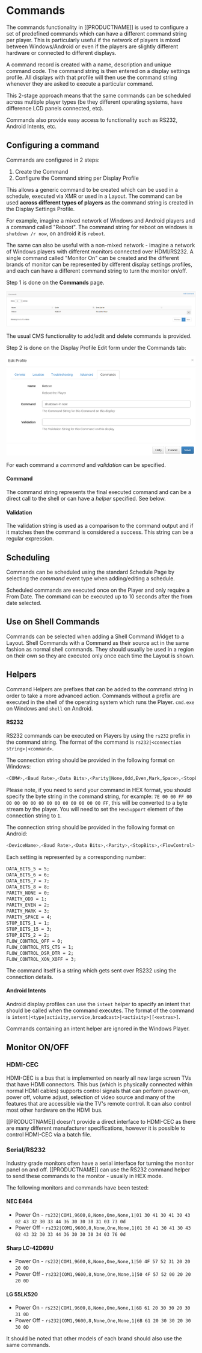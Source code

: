 <!--toc=displays-->
# Commands
The commands functionality in [[PRODUCTNAME]] is used to configure a set of predefined commands which can have a different
 command string per player. This is particularly useful if the network of players is mixed between Windows/Android or even
 if the players are slightly different hardware or connected to different displays.

A command record is created with a name, description and unique command code. The command string is then entered on a
 display settings profile. All displays with that profile will then use the command string whenever they are asked to
 execute a particular command.

This 2-stage approach means that the same commands can be scheduled across multiple
 player types (be they different operating systems, have difference LCD panels connected, etc).

Commands also provide easy access to functionality such as RS232, Android Intents, etc.

## Configuring a command
Commands are configured in 2 steps:
 
  1. Create the Command
  2. Configure the Command string per Display Profile
 
This allows a generic command to be created which can be used in a schedule, executed via XMR or used in a Layout. The 
 command can be used **across different types of players** as the command string is created in the Display Settings
 Profile.
 
For example, imagine a mixed network of Windows and Android players and a command called "Reboot". The command string
 for reboot on windows is `shutdown /r now`, on android it is `reboot`.
 
The same can also be useful with a non-mixed network - imagine a network of Windows players with different monitors
 connected over HDMI/RS232. A single command called "Monitor On" can be created and the different brands of monitor can 
 be represented by different display settings profiles, and each can have a different command string to turn the 
 monitor on/off.
 
 
Step 1 is done on the **Commands** page.

![Commands](img/displays_commands_page.png)

The usual CMS functionality to add/edit and delete commands is provided.

Step 2 is done on the Display Profile Edit form under the Commands tab:

![Display Profile Edit Commands Tab](img/displayprofile_commands_tab.png)

For each command a *command* and *validation* can be specified.

#### Command
The command string represents the final executed command and can be a direct call to the shell or can have a *helper*
 specified. See below.

#### Validation
The validation string is used as a comparison to the command output and if it matches then the command is considered a
 success. This string can be a regular expression.

## Scheduling
Commands can be scheduled using the standard Schedule Page by selecting the *command* event type when adding/editing a
 schedule.

Scheduled commands are executed once on the Player and only require a From Date.
 The command can be executed up to 10 seconds after the from date selected.

## Use on Shell Commands
Commands can be selected when adding a Shell Command Widget to a Layout. Shell
 Commands with a Command as their source act in the same fashion as normal
 shell commands. They should usually be used in a region on their own so they
 are executed only once each time the Layout is shown.

<a id="helpers"></a>
## Helpers
Command Helpers are prefixes that can be added to the command string in order to
 take a more advanced action. Commands without a prefix are executed in the
 shell of the operating system which runs the Player. `cmd.exe` on Windows and
 `shell` on Android.

#### RS232
RS232 commands can be executed on Players by using the `rs232` prefix in
 the command string. The format of the command is `rs232|<connection string>|<command>`.

The connection string should be provided in the following format on Windows:

```bash
<COM#>,<Baud Rate>,<Data Bits>,<Parity|None,Odd,Even,Mark,Space>,<StopBits|None,One,Two,OnePointFive>,<Handshake|None,XOnXOff,RequestToSend,RequestToSendXOnXOff>,<HexSupport|0,1,default 0>
```

Please note, if you need to send your command in HEX format, you should specify the byte string in the command string,
for example: `7E 00 00 FF 00 00 00 00 00 00 00 00 00 00 00 00 00 FF`, this will be converted to a byte stream by the
player. You will need to set the `HexSupport` element of the connection string to `1`.

The connection string should be provided in the following format on Android:

```bash
<DeviceName>,<Baud Rate>,<Data Bits>,<Parity>,<StopBits>,<FlowControl>
```

Each setting is represented by a corresponding number:

```
DATA_BITS_5 = 5;
DATA_BITS_6 = 6;
DATA_BITS_7 = 7;
DATA_BITS_8 = 8;
PARITY_NONE = 0;
PARITY_ODD = 1;
PARITY_EVEN = 2;
PARITY_MARK = 3;
PARITY_SPACE = 4;
STOP_BITS_1 = 1;
STOP_BITS_15 = 3;
STOP_BITS_2 = 2;
FLOW_CONTROL_OFF = 0;
FLOW_CONTROL_RTS_CTS = 1;
FLOW_CONTROL_DSR_DTR = 2;
FLOW_CONTROL_XON_XOFF = 3;
```


The command itself is a string which gets sent over RS232 using the connection
 details.

#### Android Intents
Android display profiles can use the `intent` helper to specify an intent that should be called when the command executes.
 The format of the command is `intent|<type|activity,service,broadcast>|<activity>|[<extras>]`.

Commands containing an intent helper are ignored in the Windows Player.

## Monitor ON/OFF

### HDMI-CEC
HDMI-CEC is a bus that is implemented on nearly all new large screen TVs that have HDMI connectors. This bus (which
 is physically connected within normal HDMI cables) supports control signals that can perform power-on, power off,
 volume adjust, selection of video source and many of the features that are accessible via the TV's remote control. It can
 also control most other hardware on the HDMI bus.

[[PRODUCTNAME]] doesn't provide a direct interface to HDMI-CEC as there are many different manufacturer specifications, however
 it is possible to control HDMI-CEC via a batch file.
 
### Serial/RS232
Industry grade monitors often have a serial interface for turning the monitor panel on and off. [[PRODUCTNAME]] can use
the RS232 command helper to send these commands to the monitor - usually in HEX mode.

The following monitors and commands have been tested:

#### NEC E464
 - Power On - `rs232|COM1,9600,8,None,One,None,1|01 30 41 30 41 30 43 02 43 32 30 33 44 36 30 30 30 31 03 73 0d`
 - Power Off - `rs232|COM1,9600,8,None,One,None,1|01 30 41 30 41 30 43 02 43 32 30 33 44 36 30 30 30 34 03 76 0d`

#### Sharp LC-42D69U
 - Power On - `rs232|COM1,9600,8,None,One,None,1|50 4F 57 52 31 20 20 20 0D`
 - Power Off - `rs232|COM1,9600,8,None,One,None,1|50 4F 57 52 00 20 20 20 0D`

#### LG 55LK520
 - Power On - `rs232|COM1,9600,8,None,One,None,1|6B 61 20 30 30 20 30 31 0D`
 - Power Off - `rs232|COM1,9600,8,None,One,None,1|6B 61 20 30 30 20 30 30 0D`

It should be noted that other models of each brand should also use the same commands.
